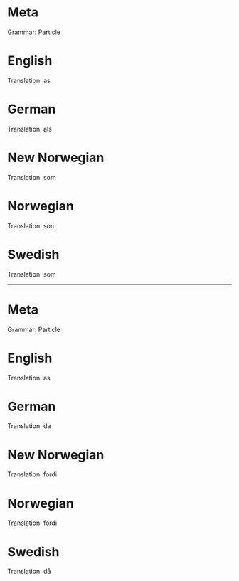 Meta
====

Grammar: Particle



English
=======

Translation: as



German
======

Translation: als



New Norwegian
=============

Translation: som



Norwegian
=========

Translation: som



Swedish
=======

Translation: som



--------------------------------------------------------------------------------

Meta
====

Grammar: Particle



English
=======

Translation: as



German
======

Translation: da



New Norwegian
=============

Translation: fordi



Norwegian
=========

Translation: fordi



Swedish
=======

Translation: då
